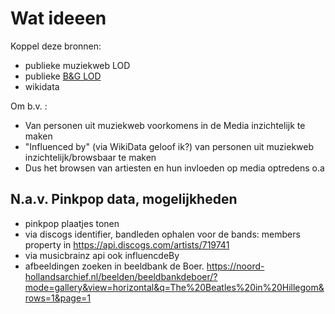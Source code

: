 # Wat ideeen

Koppel deze bronnen:

- publieke muziekweb LOD
- publieke [B&G LOD](https://data.beeldengeluid.nl)
- wikidata

Om b.v. :

- Van personen uit muziekweb voorkomens in de Media inzichtelijk te maken
- "Influenced by" (via WikiData geloof ik?) van personen uit muziekweb inzichtelijk/browsbaar te maken
-  Dus het browsen van artiesten en hun invloeden op media optredens o.a


## N.a.v. Pinkpop data, mogelijkheden
- pinkpop plaatjes tonen
- via discogs identifier, bandleden ophalen voor de bands: members property in https://api.discogs.com/artists/719741
- via musicbrainz api ook influencdeBy 
- afbeeldingen zoeken in beeldbank de Boer. https://noord-hollandsarchief.nl/beelden/beeldbankdeboer/?mode=gallery&view=horizontal&q=The%20Beatles%20in%20Hillegom&rows=1&page=1